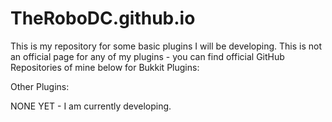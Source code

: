TheRoboDC.github.io
===================

This is my repository for some basic plugins I will be developing. This is not an official page for any of my plugins -
you can find official GitHub Repositories of mine below for Bukkit Plugins:

Other Plugins:

NONE YET - I am currently developing.
